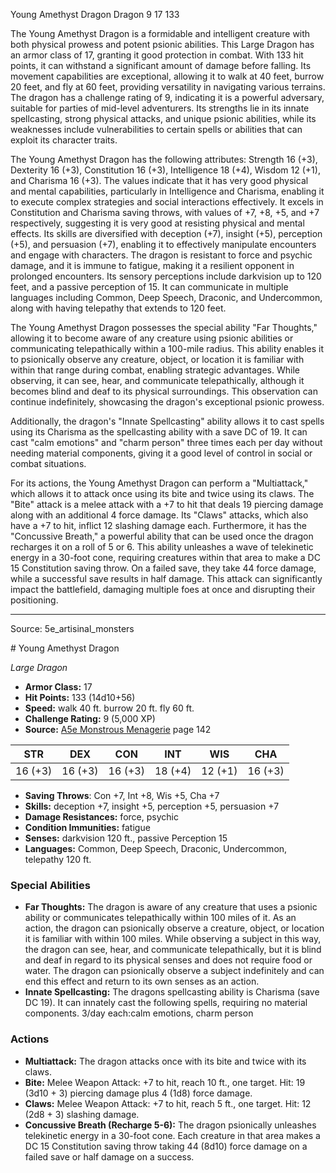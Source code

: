 <MonsterName/>Young Amethyst Dragon</MonsterName>
<CreatureType/>Dragon</CreatureType>
<CR/>9</CR>
<AC/>17</AC>
<HP/>133</HP>
<summary>The Young Amethyst Dragon is a formidable and intelligent creature with both physical prowess and potent psionic abilities. This Large Dragon has an armor class of 17, granting it good protection in combat. With 133 hit points, it can withstand a significant amount of damage before falling. Its movement capabilities are exceptional, allowing it to walk at 40 feet, burrow 20 feet, and fly at 60 feet, providing versatility in navigating various terrains. The dragon has a challenge rating of 9, indicating it is a powerful adversary, suitable for parties of mid-level adventurers. Its strengths lie in its innate spellcasting, strong physical attacks, and unique psionic abilities, while its weaknesses include vulnerabilities to certain spells or abilities that can exploit its character traits. </summary>

<detail>

The Young Amethyst Dragon has the following attributes: Strength 16 (+3), Dexterity 16 (+3), Constitution 16 (+3), Intelligence 18 (+4), Wisdom 12 (+1), and Charisma 16 (+3). The values indicate that it has very good physical and mental capabilities, particularly in Intelligence and Charisma, enabling it to execute complex strategies and social interactions effectively. It excels in Constitution and Charisma saving throws, with values of +7, +8, +5, and +7 respectively, suggesting it is very good at resisting physical and mental effects. Its skills are diversified with deception (+7), insight (+5), perception (+5), and persuasion (+7), enabling it to effectively manipulate encounters and engage with characters. The dragon is resistant to force and psychic damage, and it is immune to fatigue, making it a resilient opponent in prolonged encounters. Its sensory perceptions include darkvision up to 120 feet, and a passive perception of 15. It can communicate in multiple languages including Common, Deep Speech, Draconic, and Undercommon, along with having telepathy that extends to 120 feet.

The Young Amethyst Dragon possesses the special ability "Far Thoughts," allowing it to become aware of any creature using psionic abilities or communicating telepathically within a 100-mile radius. This ability enables it to psionically observe any creature, object, or location it is familiar with within that range during combat, enabling strategic advantages. While observing, it can see, hear, and communicate telepathically, although it becomes blind and deaf to its physical surroundings. This observation can continue indefinitely, showcasing the dragon's exceptional psionic prowess. 

Additionally, the dragon's "Innate Spellcasting" ability allows it to cast spells using its Charisma as the spellcasting ability with a save DC of 19. It can cast "calm emotions" and "charm person" three times each per day without needing material components, giving it a good level of control in social or combat situations.

For its actions, the Young Amethyst Dragon can perform a "Multiattack," which allows it to attack once using its bite and twice using its claws. The "Bite" attack is a melee attack with a +7 to hit that deals 19 piercing damage along with an additional 4 force damage. Its "Claws" attacks, which also have a +7 to hit, inflict 12 slashing damage each. Furthermore, it has the "Concussive Breath," a powerful ability that can be used once the dragon recharges it on a roll of 5 or 6. This ability unleashes a wave of telekinetic energy in a 30-foot cone, requiring creatures within that area to make a DC 15 Constitution saving throw. On a failed save, they take 44 force damage, while a successful save results in half damage. This attack can significantly impact the battlefield, damaging multiple foes at once and disrupting their positioning.</detail>



---

Source: 5e_artisinal_monsters

<statblock>
# Young Amethyst Dragon

*Large* *Dragon*

- **Armor Class:** 17
- **Hit Points:** 133 (14d10+56)
- **Speed:** walk 40 ft. burrow 20 ft. fly 60 ft.
- **Challenge Rating:** 9 (5,000 XP)
- **Source:** [A5e Monstrous Menagerie](https://enpublishingrpg.com/products/level-up-monstrous-menagerie-a5e) page 142

| STR | DEX | CON | INT | WIS | CHA |
| --- | --- | --- | --- | --- | --- |
| 16 (+3) | 16 (+3) | 16 (+3) | 18 (+4) | 12 (+1) | 16 (+3) |

- **Saving Throws**: Con +7, Int +8, Wis +5, Cha +7
- **Skills:** deception +7, insight +5, perception +5, persuasion +7
- **Damage Resistances:** force, psychic
- **Condition Immunities:** fatigue
- **Senses:** darkvision 120 ft., passive Perception 15
- **Languages:** Common, Deep Speech, Draconic, Undercommon, telepathy 120 ft.

### Special Abilities

- **Far Thoughts:** The dragon is aware of any creature that uses a psionic ability or communicates telepathically within 100 miles of it. As an action, the dragon can psionically observe a creature, object, or location it is familiar with within 100 miles. While observing a subject in this way, the dragon can see, hear, and communicate telepathically, but it is blind and deaf in regard to its physical senses and does not require food or water. The dragon can psionically observe a subject indefinitely and can end this effect and return to its own senses as an action.
- **Innate Spellcasting:** The dragons spellcasting ability is Charisma (save DC 19). It can innately cast the following spells, requiring no material components. 3/day each:calm emotions, charm person

### Actions

- **Multiattack:** The dragon attacks once with its bite and twice with its claws.
- **Bite:** Melee Weapon Attack: +7 to hit, reach 10 ft., one target. Hit: 19 (3d10 + 3) piercing damage plus 4 (1d8) force damage.
- **Claws:** Melee Weapon Attack: +7 to hit, reach 5 ft., one target. Hit: 12 (2d8 + 3) slashing damage.
- **Concussive Breath (Recharge 5-6):** The dragon psionically unleashes telekinetic energy in a 30-foot cone. Each creature in that area makes a DC 15 Constitution saving throw  taking 44 (8d10) force damage on a failed save or half damage on a success.


</statblock>


